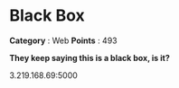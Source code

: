 # Black Box

**Category** : Web
**Points** : 493

**They keep saying this is a black box, is it?**

3.219.168.69:5000



